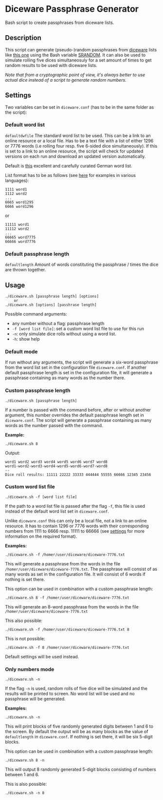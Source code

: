 # Diceware Passphrase Generator
Bash script to create passphrases from diceware lists.

## Description
This script can generate (pseudo-)random passphrases from [diceware](https://en.wikipedia.org/wiki/Diceware) lists like [this one](https://github.com/dys2p/wordlists-de/blob/main/de-7776-v1-diceware.txt) using the Bash variable [SRANDOM](https://www.gnu.org/software/bash/manual/bash.html#index-SRANDOM).
It can also be used to simulate rolling five dices simultaneosuly for a set amount of times to get random results to be used with diceware lists.

*Note that from a cryptographic point of view, it's always better to use actual dice instead of a script to generate random numbers.*

## Settings
Two variables can be set in `diceware.conf` (has to be in the same folder as the script):

### Default word list
`defaultdwfile`
The standard word list to be used. This can be a link to an online resource or a local file. Has to be a text file with a list of either 1296 or 7776 words (i.e rolling four resp. five 6-sided dice simultaneously). If this is set to a link to an online resource, the script will check for updated versions on each run and download an updated version automatically.

Default is [this](https://github.com/dys2p/wordlists-de/blob/main/de-7776-v1-diceware.txt) excellent and carefully curated German word list.

List format has to be as follows (see [here](https://theworld.com/~reinhold/diceware.html) for examples in various languages):
```
1111 word1
1112 word2
...
6665 word1295
6666 word1296
```
or
```
11111 word1
11112 word2
...
66665 word7775
66666 word7776
```

### Default passphrase length
`defaultlength`
Amount of words constituting the passphrase / times the dice are thrown together.

## Usage
```
./diceware.sh [passphrase length] [options]
	or
./diceware.sh [options] [passhrase length]
```
Possible command arguments:
* any number without a flag: passphrase length
* `-f [word list file]`: set a custom word list file to use for this run
* `-n`: only simulate dice rolls without using a word list.
* `-h`: show help

### Default mode
If run without any arguments, the script will generate a six-word passphrase from the word list set in the configuration file `diceware.conf`. If another default passphrase length is set in the configuration file, it will generate a passphrase containing as many words as the number there.

### Custom passphrase length
```
./diceware.sh [passphrase length]
```
If a number is passed with the command before, after or without another argument, this number overrides the default passphrase length set in `diceware.conf`. The script will generate a passphrase containing as many words as the number passed with the command.

**Example:**
```
./diceware.sh 8
```
Output:
```
word1 word2 word3 word4 word5 word6 word7 word8
word1-word2-word3-word4-word5-word6-word7-word8
--
Dice roll results: 11111 22222 33333 444444 55555 66666 12345 23456
```

### Custom word list file
```
./diceware.sh -f [word list file]
```
If the path to a word list file is passed after the flag `-f`, this file is used instead of the default word list set in `diceware.conf`.

Unlike `diceware.conf` this can only be a local file, not a link to an online resource. It has to contain 1296 or 7776 words with their corresponding numbers from 1111 to 6666 resp. 11111 to 66666 (see [settings](#default-word-list) for more information on the required format).

**Examples:**

```
./diceware.sh -f /homer/user/diceware/diceware-7776.txt
```
This will generate a passphrase from the words in the file `/homer/user/diceware/diceware-7776.txt`. The passphrase will consist of as many words as set in the configuration file. It will consist of 6 words if nothing is set there.

This option can be used in combination with a custom passphrase length:

```
./diceware.sh 8 -f /homer/user/diceware/diceware-7776.txt
```
This will generate an 8-word passphrase from the words in the file `/homer/user/diceware/diceware-7776.txt`

This also possible:
```
./diceware.sh -f /homer/user/diceware/diceware-7776.txt 8
```
This is not possible:
```
./diceware.sh -f 8 /homer/user/diceware/diceware-7776.txt
```
Default settings will be used instead.

### Only numbers mode
```
./diceware.sh -n
```
If the flag `-n` is used, random rolls of five dice will be simulated and the results will be printed to screen. 
No word list will be used and no passphrase will be generated.

**Examples:**

```
./diceware.sh -n
```
This will print blocks of five randomly generated digits between 1 and 6 to the screen. By default the output will be as many blocks as the value of `defaultlength` in `diceware.conf`. If nothing is set there, it will be six 5-digit blocks.

This option can be used in combination with a custom passphrase length:
```
./diceware.sh 8 -n
```
This will output 8 randomly generated 5-digit blocks consisting of numbers between 1 and 6.

This is also possible:
```
./diceware.sh -n 8
```

